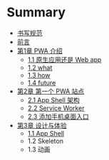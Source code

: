 # Summary

* [书写规范](standard.md)
* [前言](README.md)
* [第1章 PWA 介绍](chapter01.md)
  * [1.1 原生应用还是 Web app](chapter01/11-why.md)
  * [1.2 what](chapter01/12-what.md)
  * [1.3 how](chapter01/13-how.md)
  * [1.4 future](chapter01/14-future.md)
* [第2章 第一个 PWA 站点](chapter02.md)
  * [2.1 App Shell 架构](chapter02/21-app-shell.md)
  * [2.2 Service Worker](chapter02/22-service-worker.md)
  * [2.3 添加手机桌面入口](chapter02/23-add-manifest.md)
* [第3章 设计与体验](chapter03.md)
  * [1.1 App Shell](chapter03/11-app-shell.md)
  * 1.2 Skeleton
  * 1.3 动画

